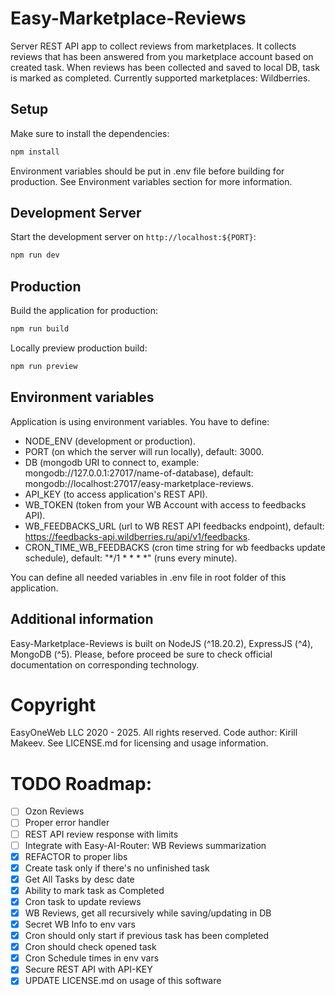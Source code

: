 # Easy-Marketplace-Reviews

Server REST API app to collect reviews from marketplaces. It collects reviews that has been answered from you marketplace account based on created task. When reviews has been collected and saved to local DB, task is marked as completed. Currently supported marketplaces: Wildberries.

## Setup

Make sure to install the dependencies:

```bash
npm install
```

Environment variables should be put in .env file before building for production. See Environment variables section for more information.

## Development Server

Start the development server on `http://localhost:${PORT}`:

```bash
npm run dev
```

## Production

Build the application for production:

```bash
npm run build
```

Locally preview production build:

```bash
npm run preview
```

## Environment variables

Application is using environment variables. You have to define:

- NODE_ENV (development or production).
- PORT (on which the server will run locally), default: 3000.
- DB (mongodb URI to connect to, example: mongodb://127.0.0.1:27017/name-of-database), default: mongodb://localhost:27017/easy-marketplace-reviews.
- API_KEY (to access application's REST API).
- WB_TOKEN (token from your WB Account with access to feedbacks API).
- WB_FEEDBACKS_URL (url to WB REST API feedbacks endpoint), default: https://feedbacks-api.wildberries.ru/api/v1/feedbacks.
- CRON_TIME_WB_FEEDBACKS (cron time string for wb feedbacks update schedule), default: "*/1 * * * *" (runs every minute).

You can define all needed variables in .env file in root folder of this application.

## Additional information

Easy-Marketplace-Reviews is built on NodeJS (^18.20.2), ExpressJS (^4), MongoDB (^5). Please, before proceed be sure to check official documentation on corresponding technology.

# Copyright

EasyOneWeb LLC 2020 - 2025. All rights reserved. Code author: Kirill Makeev. See LICENSE.md for licensing and usage information.

# TODO Roadmap:

- [ ] Ozon Reviews
- [ ] Proper error handler
- [ ] REST API review response with limits
- [ ] Integrate with Easy-AI-Router: WB Reviews summarization
- [x] REFACTOR to proper libs
- [x] Create task only if there's no unfinished task
- [x] Get All Tasks by desc date
- [x] Ability to mark task as Completed
- [x] Cron task to update reviews
- [x] WB Reviews, get all recursively while saving/updating in DB
- [x] Secret WB Info to env vars
- [x] Cron should only start if previous task has been completed
- [x] Cron should check opened task
- [x] Cron Schedule times in env vars
- [x] Secure REST API with API-KEY
- [x] UPDATE LICENSE.md on usage of this software
